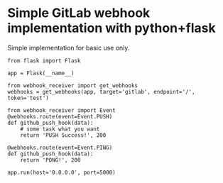 # Simple GitLab webhook implementation with python+flask

Simple implementation for basic use only. 

```
from flask import Flask

app = Flask(__name__)

from webhook_receiver import get_webhooks
webhooks = get_webhooks(app, target='gitlab', endpoint='/', token='test')

from webhook_receiver import Event
@webhooks.route(event=Event.PUSH)
def github_push_hook(data):
    # some task what you want
    return 'PUSH Success!', 200

@webhooks.route(event=Event.PING)
def github_push_hook(data):
    return 'PONG!', 200

app.run(host='0.0.0.0', port=5000)
```
